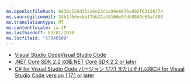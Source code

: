 ```yaml
---
ms.openlocfilehash: b838c525d352a6e23cba99e6876ad92f63136774
ms.sourcegitcommit: 24b1f6decbb17bb22a45166e5fdb0845c65af498
ms.translationtype: MT
ms.contentlocale: ja-JP
ms.lasthandoff: 03/01/2019
ms.locfileid: "57040509"
---
```

* [<span data-ttu-id="f77c0-101">Visual Studio Code</span><span class="sxs-lookup"><span data-stu-id="f77c0-101">Visual Studio Code</span></span>](https://code.visualstudio.com/download)
* [<span data-ttu-id="f77c0-102">.NET Core SDK 2.2 以降</span><span class="sxs-lookup"><span data-stu-id="f77c0-102">.NET Core SDK 2.2 or later</span></span>](https://www.microsoft.com/net/download/all)
* [<span data-ttu-id="f77c0-103">C# for Visual Studio Code バージョン 1.17.1 またはそれ以降</span><span class="sxs-lookup"><span data-stu-id="f77c0-103">C# for Visual Studio Code version 1.17.1 or later</span></span>](https://marketplace.visualstudio.com/items?itemName=ms-vscode.csharp)